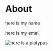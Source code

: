 # About

here is my name

here is my email

![here is a platypus](https://en.wikipedia.org/wiki/Platypus#/media/File:Platypus_Ornithorhynchus_anatinus._First_Description_1799.jpg)
